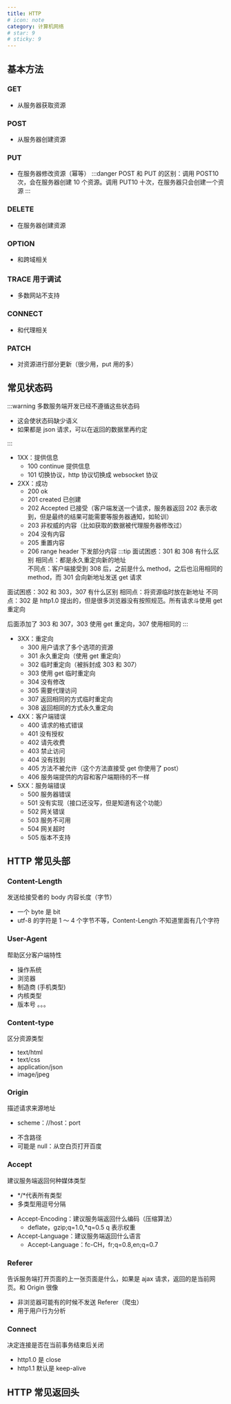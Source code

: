 ```yaml
---
title: HTTP
# icon: note
category: 计算机网络
# star: 9
# sticky: 9
---
```


## 基本方法

### GET

- 从服务器获取资源

### POST

- 从服务器创建资源

### PUT

- 在服务器修改资源（幂等）
  :::danger
  POST 和 PUT 的区别：调用 POST10 次，会在服务器创建 10 个资源。调用 PUT10 十次，在服务器只会创建一个资源
  :::

### DELETE

- 在服务器创建资源

### OPTION

- 和跨域相关

### TRACE 用于调试

- 多数网站不支持

### CONNECT

- 和代理相关

### PATCH

- 对资源进行部分更新（很少用，put 用的多）

## 常见状态码

:::warning
多数服务端开发已经不遵循这些状态码

- 这会使状态码缺少语义
- 如果都是 json 请求，可以在返回的数据里再约定

:::

- 1XX：提供信息
  - 100 continue 提供信息
  - 101 切换协议，http 协议切换成 websocket 协议
- 2XX：成功
  - 200 ok
  - 201 created 已创建
  - 202 Accepted 已接受（客户端发送一个请求，服务器返回 202 表示收到，但是最终的结果可能需要等服务器通知，如轮训）
  - 203 非权威的内容（比如获取的数据被代理服务器修改过）
  - 204 没有内容
  - 205 重置内容
  - 206 range header 下发部分内容
    :::tip
    面试困惑：301 和 308 有什么区别
    相同点：都是永久重定向新的地址  
    不同点：客户端接受到 308 后，之前是什么 method，之后也沿用相同的 method，而 301 会向新地址发送 get 请求

面试困惑：302 和 303，307 有什么区别
相同点：将资源临时放在新地址
不同点：302 是 http1.0 提出的，但是很多浏览器没有按照规范。所有请求斗使用 get 重定向

后面添加了 303 和 307，303 使用 get 重定向，307 使用相同的
:::

- 3XX：重定向
  - 300 用户请求了多个选项的资源
  - 301 永久重定向（使用 get 重定向）
  - 302 临时重定向（被拆封成 303 和 307）
  - 303 使用 get 临时重定向
  - 304 没有修改
  - 305 需要代理访问
  - 307 返回相同的方式临时重定向
  - 308 返回相同的方式永久重定向
- 4XX：客户端错误
  - 400 请求的格式错误
  - 401 没有授权
  - 402 请先收费
  - 403 禁止访问
  - 404 没有找到
  - 405 方法不被允许（这个方法直接受 get 你使用了 post）
  - 406 服务端提供的内容和客户端期待的不一样
- 5XX：服务端错误
  - 500 服务器错误
  - 501 没有实现（接口还没写，但是知道有这个功能）
  - 502 网关错误
  - 503 服务不可用
  - 504 网关超时
  - 505 版本不支持

## HTTP 常见头部

### Content-Length

发送给接受者的 body 内容长度（字节）

- 一个 byte 是 bit
- utf-8 的字符是 1 ～ 4 个字节不等，Content-Length 不知道里面有几个字符

### User-Agent

帮助区分客户端特性

- 操作系统
- 浏览器
- 制造商 (手机类型)
- 内核类型
- 版本号
  。。。

### Content-type

区分资源类型

- text/html
- text/css
- application/json
- image/jpeg

### Origin

描述请求来源地址

- scheme：//host：port

* 不含路径
* 可能是 null：从空白页打开百度

### Accept

建议服务端返回何种媒体类型

- */*代表所有类型
- 多类型用逗号分隔

* Accept-Encoding：建议服务端返回什么编码（压缩算法）
  - deflate，gzip;q=1.0,\*q=0.5 q 表示权重
* Accept-Language：建议服务端返回什么语言
  - Accept-Language：fc-CH，fr;q=0.8,en;q=0.7

### Referer

告诉服务端打开页面的上一张页面是什么，如果是 ajax 请求，返回的是当前网页。和 Origin 很像

- 非浏览器可能有的时候不发送 Referer（爬虫）
- 用于用户行为分析

### Connect

决定连接是否在当前事务结束后关闭

- http1.0 是 close
- http1.1 默认是 keep-alive

## HTTP 常见返回头
